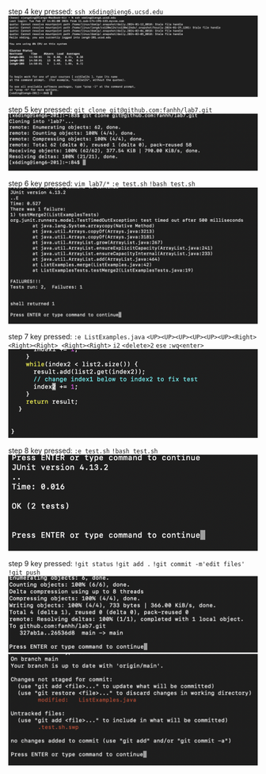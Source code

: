 step 4
key pressed: ```ssh x6ding@ieng6.ucsd.edu```
![Image](step4.png)


step 5
key pressed: ```git clone git@github.com:fanhh/lab7.git```
![Image](step5.png)


step 6
key pressed: ```vim lab7/*```  ```:e test.sh``` ```!bash test.sh```
![Image](step6.png)

step 7
key pressed: ```:e ListExamples.java``` ```<UP><UP><UP><UP><UP><UP><Right><Right><Right> <Right><Right>``` ```i2``` ```<delete>2``` ```ese``` ```:wq<enter>```
![Image](step7.png)

step 8
key pressed: ```:e test.sh``` ```!bash test.sh```
![Image](step8.png)


step 9
key pressed: ```!git status``` ```!git add .``` ```!git commit -m'edit files'``` ```!git push```
![Image](step9.png)
![Image](step9.1.png)
